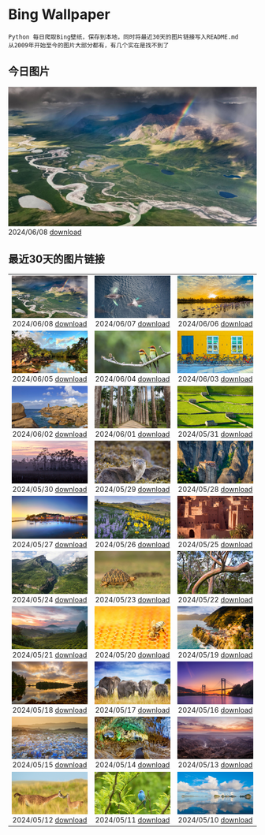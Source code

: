 # Bing Wallpaper

```
Python 每日爬取Bing壁纸，保存到本地，同时将最近30天的图片链接写入README.md
从2009年开始至今的图片大部分都有，有几个实在是找不到了
```



## 今日图片


![](./images/2024/06/08/KillikRiverAlaska_ZH-CN5736211272_1920x1080_2024-06-08.jpg)2024/06/08 [download](./images/2024/06/08/KillikRiverAlaska_ZH-CN5736211272_1920x1080_2024-06-08.jpg)

## 最近30天的图片链接


|      |      |      |
| :----: | :----: | :----: |
|![](./images/2024/06/08/KillikRiverAlaska_ZH-CN5736211272_1920x1080_2024-06-08.jpg)2024/06/08 [download](./images/2024/06/08/KillikRiverAlaska_ZH-CN5736211272_1920x1080_2024-06-08.jpg)|![](./images/2024/06/07/HumpbackFamily_ZH-CN4336100531_1920x1080_2024-06-07.jpg)2024/06/07 [download](./images/2024/06/07/HumpbackFamily_ZH-CN4336100531_1920x1080_2024-06-07.jpg)|![](./images/2024/06/06/CamargueFlamingos_ZH-CN4176922228_1920x1080_2024-06-06.jpg)2024/06/06 [download](./images/2024/06/06/CamargueFlamingos_ZH-CN4176922228_1920x1080_2024-06-06.jpg)|
|![](./images/2024/06/05/MadagascarRiver_ZH-CN3842472014_1920x1080_2024-06-05.jpg)2024/06/05 [download](./images/2024/06/05/MadagascarRiver_ZH-CN3842472014_1920x1080_2024-06-05.jpg)|![](./images/2024/06/04/ChestnutBeeEater_ZH-CN3514753872_1920x1080_2024-06-04.jpg)2024/06/04 [download](./images/2024/06/04/ChestnutBeeEater_ZH-CN3514753872_1920x1080_2024-06-04.jpg)|![](./images/2024/06/03/CopenhagenBicycles_ZH-CN3047958346_1920x1080_2024-06-03.jpg)2024/06/03 [download](./images/2024/06/03/CopenhagenBicycles_ZH-CN3047958346_1920x1080_2024-06-03.jpg)|
|![](./images/2024/06/02/MenRuz_ZH-CN2021725181_1920x1080_2024-06-02.jpg)2024/06/02 [download](./images/2024/06/02/MenRuz_ZH-CN2021725181_1920x1080_2024-06-02.jpg)|![](./images/2024/06/01/CancaoDoExilio_ZH-CN1012675104_1920x1080_2024-06-01.jpg)2024/06/01 [download](./images/2024/06/01/CancaoDoExilio_ZH-CN1012675104_1920x1080_2024-06-01.jpg)|![](./images/2024/05/31/YorkshireDalesNP_ZH-CN0775378262_1920x1080_2024-05-31.jpg)2024/05/31 [download](./images/2024/05/31/YorkshireDalesNP_ZH-CN0775378262_1920x1080_2024-05-31.jpg)|
|![](./images/2024/05/30/Everglades90th_ZH-CN9853372570_1920x1080_2024-05-30.jpg)2024/05/30 [download](./images/2024/05/30/Everglades90th_ZH-CN9853372570_1920x1080_2024-05-30.jpg)|![](./images/2024/05/29/MullOtter_ZH-CN9691813587_1920x1080_2024-05-29.jpg)2024/05/29 [download](./images/2024/05/29/MullOtter_ZH-CN9691813587_1920x1080_2024-05-29.jpg)|![](./images/2024/05/28/MeteoraMonastery_ZH-CN9551991708_1920x1080_2024-05-28.jpg)2024/05/28 [download](./images/2024/05/28/MeteoraMonastery_ZH-CN9551991708_1920x1080_2024-05-28.jpg)|
|![](./images/2024/05/27/SestriLevante_ZH-CN9286254645_1920x1080_2024-05-27.jpg)2024/05/27 [download](./images/2024/05/27/SestriLevante_ZH-CN9286254645_1920x1080_2024-05-27.jpg)|![](./images/2024/05/26/MethowWildflowers_ZH-CN8926661958_1920x1080_2024-05-26.jpg)2024/05/26 [download](./images/2024/05/26/MethowWildflowers_ZH-CN8926661958_1920x1080_2024-05-26.jpg)|![](./images/2024/05/25/MoroccoBenhaddou_ZH-CN8742267428_1920x1080_2024-05-25.jpg)2024/05/25 [download](./images/2024/05/25/MoroccoBenhaddou_ZH-CN8742267428_1920x1080_2024-05-25.jpg)|
|![](./images/2024/05/24/OrdesaNationalPark_ZH-CN8545620273_1920x1080_2024-05-24.jpg)2024/05/24 [download](./images/2024/05/24/OrdesaNationalPark_ZH-CN8545620273_1920x1080_2024-05-24.jpg)|![](./images/2024/05/23/IndianStarTortoise_ZH-CN7177478610_1920x1080_2024-05-23.jpg)2024/05/23 [download](./images/2024/05/23/IndianStarTortoise_ZH-CN7177478610_1920x1080_2024-05-23.jpg)|![](./images/2024/05/22/SnowGumTasmania_ZH-CN6975160884_1920x1080_2024-05-22.jpg)2024/05/22 [download](./images/2024/05/22/SnowGumTasmania_ZH-CN6975160884_1920x1080_2024-05-22.jpg)|
|![](./images/2024/05/21/MalaysiaTea_ZH-CN6758939415_1920x1080_2024-05-21.jpg)2024/05/21 [download](./images/2024/05/21/MalaysiaTea_ZH-CN6758939415_1920x1080_2024-05-21.jpg)|![](./images/2024/05/20/HoneycombBee_ZH-CN6572760814_1920x1080_2024-05-20.jpg)2024/05/20 [download](./images/2024/05/20/HoneycombBee_ZH-CN6572760814_1920x1080_2024-05-20.jpg)|![](./images/2024/05/19/VernazzaItaly_ZH-CN6245826569_1920x1080_2024-05-19.jpg)2024/05/19 [download](./images/2024/05/19/VernazzaItaly_ZH-CN6245826569_1920x1080_2024-05-19.jpg)|
|![](./images/2024/05/18/PacificRimNationalPark_ZH-CN5809123424_1920x1080_2024-05-18.jpg)2024/05/18 [download](./images/2024/05/18/PacificRimNationalPark_ZH-CN5809123424_1920x1080_2024-05-18.jpg)|![](./images/2024/05/17/TarangireElephants_ZH-CN5447385839_1920x1080_2024-05-17.jpg)2024/05/17 [download](./images/2024/05/17/TarangireElephants_ZH-CN5447385839_1920x1080_2024-05-17.jpg)|![](./images/2024/05/16/ReconquistaVigo_ZH-CN4619580424_1920x1080_2024-05-16.jpg)2024/05/16 [download](./images/2024/05/16/ReconquistaVigo_ZH-CN4619580424_1920x1080_2024-05-16.jpg)|
|![](./images/2024/05/15/BlueCityIndia_ZH-CN4275229255_1920x1080_2024-05-15.jpg)2024/05/15 [download](./images/2024/05/15/BlueCityIndia_ZH-CN4275229255_1920x1080_2024-05-15.jpg)|![](./images/2024/05/14/CarlsbadNP_ZH-CN4136753542_1920x1080_2024-05-14.jpg)2024/05/14 [download](./images/2024/05/14/CarlsbadNP_ZH-CN4136753542_1920x1080_2024-05-14.jpg)|![](./images/2024/05/13/NamibiaCanyon_ZH-CN3973338246_1920x1080_2024-05-13.jpg)2024/05/13 [download](./images/2024/05/13/NamibiaCanyon_ZH-CN3973338246_1920x1080_2024-05-13.jpg)|
|![](./images/2024/05/12/GuanacoMother_ZH-CN3856540256_1920x1080_2024-05-12.jpg)2024/05/12 [download](./images/2024/05/12/GuanacoMother_ZH-CN3856540256_1920x1080_2024-05-12.jpg)|![](./images/2024/05/11/TexasIndigoBunting_ZH-CN3699392300_1920x1080_2024-05-11.jpg)2024/05/11 [download](./images/2024/05/11/TexasIndigoBunting_ZH-CN3699392300_1920x1080_2024-05-11.jpg)|![](./images/2024/05/10/MisoolRajaAmpat_ZH-CN3557473032_1920x1080_2024-05-10.jpg)2024/05/10 [download](./images/2024/05/10/MisoolRajaAmpat_ZH-CN3557473032_1920x1080_2024-05-10.jpg)|


